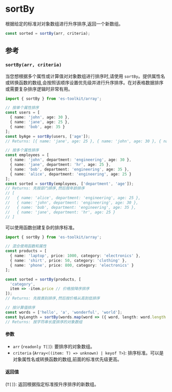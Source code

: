 # sortBy

根据给定的标准对对象数组进行升序排序,返回一个新数组。

```typescript
const sorted = sortBy(arr, criteria);
```

## 参考

### `sortBy(arr, criteria)`

当您想根据多个属性或计算值对对象数组进行排序时,请使用 `sortBy`。提供属性名或转换函数的数组,会按照该顺序设置优先级并进行升序排序。在对表格数据排序或需要复杂排序逻辑时非常有用。

```typescript
import { sortBy } from 'es-toolkit/array';

// 按单个属性排序
const users = [
  { name: 'john', age: 30 },
  { name: 'jane', age: 25 },
  { name: 'bob', age: 35 }
];
const byAge = sortBy(users, ['age']);
// Returns: [{ name: 'jane', age: 25 }, { name: 'john', age: 30 }, { name: 'bob', age: 35 }]

// 按多个属性排序
const employees = [
  { name: 'john', department: 'engineering', age: 30 },
  { name: 'jane', department: 'hr', age: 25 },
  { name: 'bob', department: 'engineering', age: 35 },
  { name: 'alice', department: 'engineering', age: 25 }
];
const sorted = sortBy(employees, ['department', 'age']);
// Returns: 先按部门排序,然后按年龄排序
// [
//   { name: 'alice', department: 'engineering', age: 25 },
//   { name: 'john', department: 'engineering', age: 30 },
//   { name: 'bob', department: 'engineering', age: 35 },
//   { name: 'jane', department: 'hr', age: 25 }
// ]
```

可以使用函数创建复杂的排序标准。

```typescript
import { sortBy } from 'es-toolkit/array';

// 混合使用函数和属性
const products = [
  { name: 'laptop', price: 1000, category: 'electronics' },
  { name: 'shirt', price: 50, category: 'clothing' },
  { name: 'phone', price: 800, category: 'electronics' }
];

const sorted = sortBy(products, [
  'category',
  item => -item.price // 价格按降序排序
]);
// Returns: 先按类别排序,然后按价格从高到低排序

// 按计算值排序
const words = ['hello', 'a', 'wonderful', 'world'];
const byLength = sortBy(words.map(word => ({ word, length: word.length })), ['length']);
// Returns: 按字符串长度排序的对象数组
```

#### 参数

- `arr` (`readonly T[]`): 要排序的对象数组。
- `criteria` (`Array<((item: T) => unknown) | keyof T>`): 排序标准。可以是对象属性名或转换函数的数组,前面的标准优先级更高。

#### 返回值

(`T[]`): 返回根据指定标准按升序排序的新数组。
